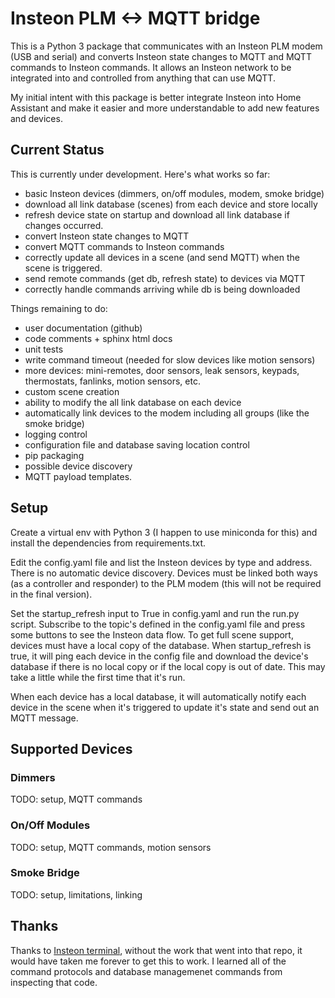 # Insteon PLM <-> MQTT bridge

This is a Python 3 package that communicates with an Insteon PLM modem
(USB and serial) and converts Insteon state changes to MQTT and MQTT
commands to Insteon commands.  It allows an Insteon network to be
integrated into and controlled from anything that can use MQTT.

My initial intent with this package is better integrate Insteon into
Home Assistant and make it easier and more understandable to add new
features and devices.

## Current Status

This is currently under development.  Here's what works so far:

- basic Insteon devices (dimmers, on/off modules, modem, smoke bridge)
- download all link database (scenes) from each device and store locally
- refresh device state on startup and download all link database if changes
  occurred.
- convert Insteon state changes to MQTT
- convert MQTT commands to Insteon commands
- correctly update all devices in a scene (and send MQTT) when the scene is triggered.
- send remote commands (get db, refresh state) to devices via MQTT
- correctly handle commands arriving while db is being downloaded

Things remaining to do:

- user documentation (github)
- code comments + sphinx html docs
- unit tests
- write command timeout (needed for slow devices like motion sensors)
- more devices: mini-remotes, door sensors, leak sensors, keypads, thermostats,
  fanlinks, motion sensors, etc.
- custom scene creation
- ability to modify the all link database on each device
- automatically link devices to the modem including all groups (like the smoke bridge)
- logging control
- configuration file and database saving location control
- pip packaging
- possible device discovery
- MQTT payload templates.

## Setup

Create a virtual env with Python 3 (I happen to use miniconda for
this) and install the dependencies from requirements.txt.

Edit the config.yaml file and list the Insteon devices by type and
address.  There is no automatic device discovery.  Devices must be
linked both ways (as a controller and responder) to the PLM modem
(this will not be required in the final version).

Set the startup_refresh input to True in config.yaml and run the
run.py script.  Subscribe to the topic's defined in the config.yaml
file and press some buttons to see the Insteon data flow.  To get full
scene support, devices must have a local copy of the database.  When
startup_refresh is true, it will ping each device in the config file
and download the device's database if there is no local copy or if the
local copy is out of date.  This may take a little while the first
time that it's run.

When each device has a local database, it will automatically notify
each device in the scene when it's triggered to update it's state and
send out an MQTT message.

## Supported Devices

### Dimmers

TODO: setup, MQTT commands

### On/Off Modules

TODO: setup, MQTT commands, motion sensors

### Smoke Bridge

TODO: setup, limitations, linking


## Thanks

Thanks to [Insteon terminal](https://github.com/pfrommerd/insteon-terminal),
without the work that went into that repo, it would have taken me
forever to get this to work.  I learned all of the command protocols
and database managemenet commands from inspecting that code.